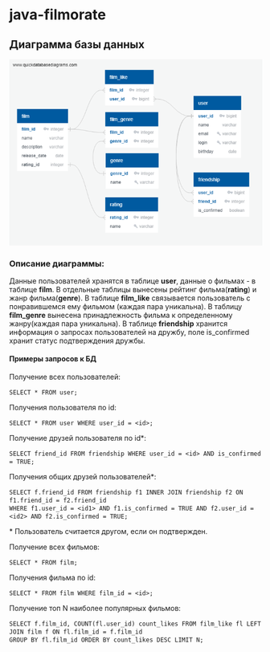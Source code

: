 # java-filmorate
## Диаграмма базы данных
![Database Diagram](/QuickDBD-filmorate.png)

### Описание диаграммы:
Данные пользователей хранятся в таблице **user**, данные о фильмах - в таблице **film**.
В отдельные таблицы вынесены рейтинг фильма(**rating**) и жанр фильма(**genre**).
В таблице **film_like** связывается пользователь с понравившемся ему фильмом (каждая пара уникальна).
В таблицу **film_genre** вынесена принадлежность фильма к определенному жанру(каждая пара уникальна).
В таблице **friendship** хранится информация о запросах пользователей на дружбу, поле is_confirmed хранит статус подтверждения дружбы.

#### Примеры запросов к БД

Получение всех пользователей:
```
SELECT * FROM user;
```

Получения пользователя по id:
```
SELECT * FROM user WHERE user_id = <id>;
```

Получение друзей пользователя по id*:
```
SELECT friend_id FROM friendship WHERE user_id = <id> AND is_confirmed = TRUE;
```

Получения общих друзей пользователей*:
```
SELECT f.friend_id FROM friendship f1 INNER JOIN friendship f2 ON f1.friend_id = f2.friend_id 
WHERE f1.user_id = <id1> AND f1.is_confirmed = TRUE AND f2.user_id = <id2> AND f2.is_confirmed = TRUE;
```

\* Пользователь считается другом, если он подтвержден.

Получение всех фильмов:
```
SELECT * FROM film;
```

Получения фильма по id:
```
SELECT * FROM film WHERE film_id = <id>;
```

Получение топ N наиболее популярных фильмов:
```
SELECT f.film_id, COUNT(fl.user_id) count_likes FROM film_like fl LEFT JOIN film f ON fl.film_id = f.film_id 
GROUP BY fl.film_id ORDER BY count_likes DESC LIMIT N;
```
